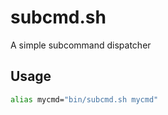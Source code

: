 # subcmd.sh

A simple subcommand dispatcher

## Usage

```bash
alias mycmd="bin/subcmd.sh mycmd"
```


